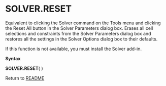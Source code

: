 # SOLVER.RESET

Equivalent to clicking the Solver command on the Tools menu and clicking
the Reset All button in the Solver Parameters dialog box. Erases all
cell selections and constraints from the Solver Parameters dialog box
and restores all the settings in the Solver Options dialog box to their
defaults.

If this function is not available, you must install the Solver add-in.

**Syntax**

**SOLVER.RESET**( )



Return to [README](README.md#S)

